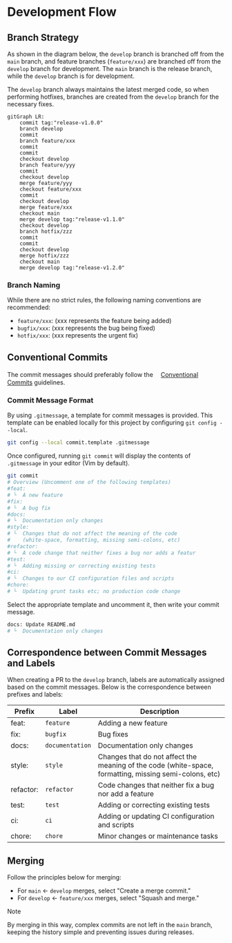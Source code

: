 # Development Flow

## Branch Strategy

As shown in the diagram below, the `develop` branch is branched off from the `main` branch, and feature branches (`feature/xxx`) are branched off from the `develop` branch for development. The `main` branch is the release branch, while the `develop` branch is for development.

The `develop` branch always maintains the latest merged code, so when performing hotfixes, branches are created from the `develop` branch for the necessary fixes.

```mermaid
gitGraph LR:
    commit tag:"release-v1.0.0"
    branch develop
    commit
    branch feature/xxx
    commit
    commit
    checkout develop
    branch feature/yyy
    commit
    checkout develop
    merge feature/yyy
    checkout feature/xxx
    commit
    checkout develop
    merge feature/xxx
    checkout main
    merge develop tag:"release-v1.1.0"
    checkout develop
    branch hotfix/zzz
    commit
    commit
    checkout develop
    merge hotfix/zzz
    checkout main
    merge develop tag:"release-v1.2.0"
```

### Branch Naming

While there are no strict rules, the following naming conventions are recommended:

- `feature/xxx`: (xxx represents the feature being added)
- `bugfix/xxx`: (xxx represents the bug being fixed)
- `hotfix/xxx`: (xxx represents the urgent fix)

## Conventional Commits

The commit messages should preferably follow the 　[Conventional Commits](https://www.conventionalcommits.org/en/v1.0.0/) guidelines.

### Commit Message Format

By using `.gitmessage`, a template for commit messages is provided. This template can be enabled locally for this project by configuring `git config --local`.

```bash
git config --local commit.template .gitmessage
```

Once configured, running `git commit` will display the contents of `.gitmessage` in your editor (Vim by default).

```bash
git commit
# Overview (Uncomment one of the following templates)
#feat:
# └  A new feature
#fix:
# └  A bug fix
#docs:
# └  Documentation only changes
#style:
# └  Changes that do not affect the meaning of the code
#    (white-space, formatting, missing semi-colons, etc)
#refactor:
# └  A code change that neither fixes a bug nor adds a featur
#test:
# └  Adding missing or correcting existing tests
#ci:
# └  Changes to our CI configuration files and scripts
#chore:
# └  Updating grunt tasks etc; no production code change

```

Select the appropriate template and uncomment it, then write your commit message.

```bash
docs: Update README.md
# └  Documentation only changes
```

## Correspondence between Commit Messages and Labels

When creating a PR to the `develop` branch, labels are automatically assigned based on the commit messages.
Below is the correspondence between prefixes and labels:

| Prefix    | Label           | Description                                                                                            |
| --------- | --------------- | ------------------------------------------------------------------------------------------------------ |
| feat:     | `feature`       | Adding a new feature                                                                                   |
| fix:      | `bugfix`        | Bug fixes                                                                                              |
| docs:     | `documentation` | Documentation only changes                                                                             |
| style:    | `style`         | Changes that do not affect the meaning of the code (white-space, formatting, missing semi-colons, etc) |
| refactor: | `refactor`      | Code changes that neither fix a bug nor add a feature                                                  |
| test:     | `test`          | Adding or correcting existing tests                                                                    |
| ci:       | `ci`            | Adding or updating CI configuration and scripts                                                        |
| chore:    | `chore`         | Minor changes or maintenance tasks                                                                     |

## Merging

Follow the principles below for merging:

- For `main` ← `develop` merges, select "Create a merge commit."
- For `develop` ← `feature/xxx` merges, select "Squash and merge."

> [!NOTE]
> By merging in this way, complex commits are not left in the `main` branch, keeping the history simple and preventing issues during releases.
